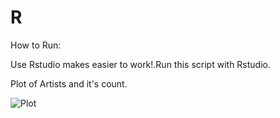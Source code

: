 # R

How to Run:

Use Rstudio makes easier to work!.Run this script with Rstudio.

Plot of Artists and it's count.

![Plot](http://i.imgur.com/rvCRo4d.png) 

